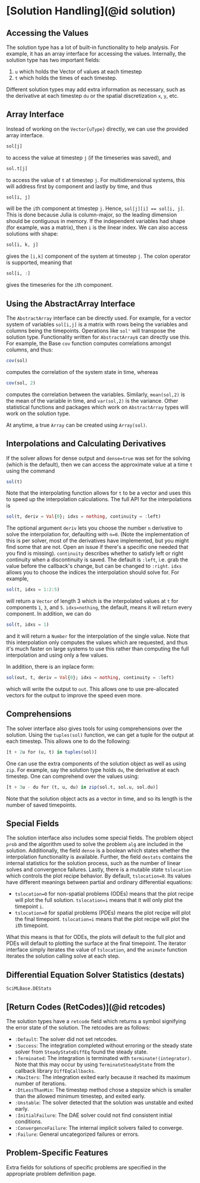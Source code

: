# [Solution Handling](@id solution)

## Accessing the Values

The solution type has a lot of built-in functionality to help analysis. For example,
it has an array interface for accessing the values. Internally, the solution type
has two important fields:

 1. `u` which holds the Vector of values at each timestep
 2. `t` which holds the times of each timestep.

Different solution types may add extra information as necessary, such as the
derivative at each timestep `du` or the spatial discretization `x`, `y`, etc.

## Array Interface

Instead of working on the `Vector{uType}` directly, we can use the provided
array interface.

```julia
sol[j]
```

to access the value at timestep `j` (if the timeseries was saved), and

```julia
sol.t[j]
```

to access the value of `t` at timestep `j`. For multidimensional systems, this
will address first by component and lastly by time, and thus

```julia
sol[i, j]
```

will be the `i`th component at timestep `j`. Hence, `sol[j][i] == sol[i, j]`. This is done because Julia is column-major, so the leading dimension should be contiguous in memory. If the independent variables had shape
(for example, was a matrix), then `i` is the linear index. We can also access
solutions with shape:

```julia
sol[i, k, j]
```

gives the `[i,k]` component of the system at timestep `j`. The colon operator is
supported, meaning that

```julia
sol[i, :]
```

gives the timeseries for the `i`th component.

## Using the AbstractArray Interface

The `AbstractArray` interface can be directly used. For example, for a vector
system of variables `sol[i,j]` is a matrix with rows being the variables and
columns being the timepoints. Operations like `sol'` will
transpose the solution type. Functionality written for `AbstractArray`s can
directly use this. For example, the Base `cov` function computes correlations
amongst columns, and thus:

```julia
cov(sol)
```

computes the correlation of the system state in time, whereas

```julia
cov(sol, 2)
```

computes the correlation between the variables. Similarly, `mean(sol,2)` is the
mean of the variable in time, and `var(sol,2)` is the variance. Other statistical
functions and packages which work on `AbstractArray` types will work on the
solution type.

At anytime, a true `Array` can be created using `Array(sol)`.

## Interpolations and Calculating Derivatives

If the solver allows for dense output and `dense=true` was set for the solving
(which is the default), then we can access the approximate value
at a time `t` using the command

```julia
sol(t)
```

Note that the interpolating function allows for `t` to be a vector and uses this to speed up the interpolation calculations. The full API for the interpolations is

```julia
sol(t, deriv = Val{0}; idxs = nothing, continuity = :left)
```

The optional argument `deriv` lets you choose the number `n` derivative to solve the interpolation for, defaulting with `n=0`. (Note the implementation of this is per solver, most of the derivatives have implemented, but you might find some that are not. Open an issue if there's a specific one needed that you find is missing). `continuity` describes whether to satisfy left or right continuity when a discontinuity is saved. The default is `:left`, i.e. grab the value before the callback's change, but can be changed to `:right`. `idxs` allows you to choose the indices the interpolation should solve for. For example,

```julia
sol(t, idxs = 1:2:5)
```

will return a `Vector` of length 3 which is the interpolated values at `t` for components `1`, `3`, and `5`. `idxs=nothing`, the default, means it will return every component. In addition, we can do

```julia
sol(t, idxs = 1)
```

and it will return a `Number` for the interpolation of the single value. Note that this interpolation only computes the values which are requested, and thus it's much faster on large systems to use this rather than computing the full interpolation and using only a few values.

In addition, there is an inplace form:

```julia
sol(out, t, deriv = Val{0}; idxs = nothing, continuity = :left)
```

which will write the output to `out`. This allows one to use pre-allocated vectors for the output to improve the speed even more.

## Comprehensions

The solver interface also gives tools for using comprehensions over the solution.
Using the `tuples(sol)` function, we can get a tuple for the output at each
timestep. This allows one to do the following:

```julia
[t + 2u for (u, t) in tuples(sol)]
```

One can use the extra components of the solution object as well as using `zip`. For
example, say the solution type holds `du`, the derivative at each timestep. One
can comprehend over the values using:

```julia
[t + 3u - du for (t, u, du) in zip(sol.t, sol.u, sol.du)]
```

Note that the solution object acts as a vector in time, and so its length is the
number of saved timepoints.

## Special Fields

The solution interface also includes some special fields. The problem object
`prob` and the algorithm used to solve the problem `alg` are included in the
solution. Additionally, the field `dense` is a boolean which states whether
the interpolation functionality is available. Further, the field `destats`
contains the internal statistics for the solution process, such as the number
of linear solves and convergence failures. Lastly, there is a mutable state
`tslocation` which controls the plot recipe behavior. By default, `tslocation=0`.
Its values have different meanings between partial and ordinary differential equations:

  - `tslocation=0`  for non-spatial problems (ODEs) means that the plot recipe
    will plot the full solution. `tslocation=i` means that it will only plot the
    timepoint `i`.
  - `tslocation=0` for spatial problems (PDEs) means the plot recipe will plot
    the final timepoint. `tslocation=i` means that the plot recipe will plot the
    `i`th timepoint.

What this means is that for ODEs, the plots will default to the full plot and PDEs
will default to plotting the surface at the final timepoint. The iterator interface
simply iterates the value of `tslocation`, and the `animate` function iterates
the solution calling solve at each step.

## Differential Equation Solver Statistics (destats)

```@docs
SciMLBase.DEStats
```

## [Return Codes (RetCodes)](@id retcodes)

The solution types have a `retcode` field which returns a symbol signifying the
error state of the solution. The retcodes are as follows:

  - `:Default`: The solver did not set retcodes.
  - `:Success`: The integration completed without erroring or the steady state solver
    from `SteadyStateDiffEq` found the steady state.
  - `:Terminated`: The integration is terminated with `terminate!(integrator)`.
    Note that this may occur by using `TerminateSteadyState` from the callback
    library `DiffEqCallbacks`.
  - `:MaxIters`: The integration exited early because it reached its maximum number
    of iterations.
  - `:DtLessThanMin`: The timestep method chose a stepsize which is smaller than the
    allowed minimum timestep, and exited early.
  - `:Unstable`: The solver detected that the solution was unstable and exited early.
  - `:InitialFailure`: The DAE solver could not find consistent initial conditions.
  - `:ConvergenceFailure`: The internal implicit solvers failed to converge.
  - `:Failure`: General uncategorized failures or errors.

## Problem-Specific Features

Extra fields for solutions of specific problems are specified in the appropriate
problem definition page.
